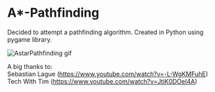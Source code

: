 # A*-Pathfinding

Decided to attempt a pathfinding algorithm. Created in Python using pygame library.

![AstarPathfinding gif](https://user-images.githubusercontent.com/64956298/181725435-9e72e137-27b5-42e6-9e1f-d870b75751c6.gif)

A big thanks to:  
Sebastian Lague (https://www.youtube.com/watch?v=-L-WgKMFuhE)  
Tech With Tim (https://www.youtube.com/watch?v=JtiK0DOeI4A)
